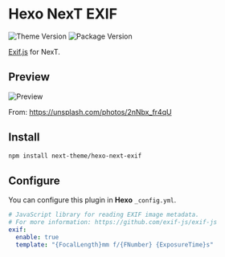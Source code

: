 # Hexo NexT EXIF

![Theme Version](https://img.shields.io/badge/NexT-v7.3.0+-blue?style=flat-square)
![Package Version](https://img.shields.io/github/package-json/v/next-theme/hexo-next-exif?style=flat-square)

[Exif.js](https://github.com/exif-js/exif-js) for NexT.

## Preview

![Preview](https://user-images.githubusercontent.com/16272760/70216651-f1e53200-177a-11ea-8417-0b23544a44c4.png)

From: https://unsplash.com/photos/2nNbx_fr4qU

## Install

```bash
npm install next-theme/hexo-next-exif
```

## Configure

You can configure this plugin in **Hexo** `_config.yml`.
```yml
# JavaScript library for reading EXIF image metadata.
# For more information: https://github.com/exif-js/exif-js
exif:
  enable: true
  template: "{FocalLength}mm f/{FNumber} {ExposureTime}s"
```
